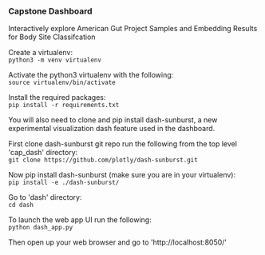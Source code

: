 ### Capstone Dashboard
Interactively explore American Gut Project Samples and Embedding Results for Body Site Classifcation

Create a virtualenv:  
`python3 -m venv virtualenv`

 Activate the python3 virtualenv with the following:  
`source virtualenv/bin/activate`

Install the required packages:  
`pip install -r requirements.txt`

You will also need to clone and pip install dash-sunburst, a new experimental visualization dash feature used in the dashboard.

First clone dash-sunburst git repo run the following from the top level 'cap_dash' directory:    
`git clone https://github.com/plotly/dash-sunburst.git`

Now pip install dash-sunburst (make sure you are in your virtualenv):  
`pip install -e ./dash-sunburst/`

Go to 'dash' directory:  
`cd dash`

To launch the web app UI run the following:   
`python dash_app.py`

Then open up your web browser and go to 'http://localhost:8050/'
